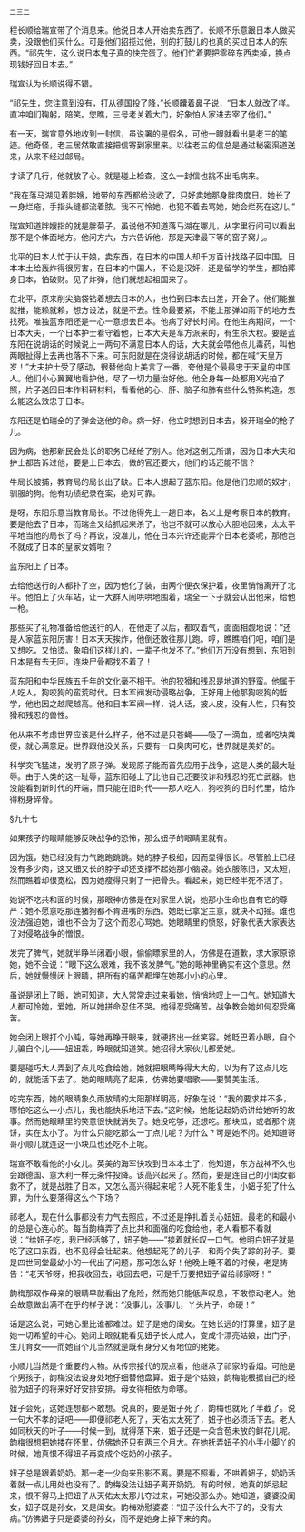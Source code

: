     二三二 

   程长顺给瑞宣带了个消息来。他说日本人开始卖东西了。长顺不乐意跟日本人做买卖，没跟他们买什么。可是他们招揽过他，别的打鼓儿的也真的买过日本人的东西。“祁先生，这么说日本鬼子真的快完蛋了。他们忙着要把零碎东西卖掉，换点现钱好回日本去。”

   瑞宣认为长顺说得不错。

   “祁先生，您注意到没有，打从德国投了降，”长顺齉着鼻子说，“日本人就改了样。直冲咱们鞠躬，陪笑。您瞧，三号老关着大门，好象怕人家进去宰了他们。”

   有一天，瑞宣意外地收到一封信，虽说署的是假名，可他一眼就看出是老三的笔迹。他奇怪，老三居然敢直接把信寄到家里来。以往老三的信总是通过秘密渠道送来，从来不经过邮局。

   才读了几行，他就放了心。就是碰上检查，这么一封信也挑不出毛病来。

   “我在落马湖见着胖嫂，她带的东西都给没收了，只好卖她那身胖肉度日。她长了一身烂疮，手指头缝都流着脓。我不可怜她，也犯不着去骂她，她会烂死在这儿。”

   瑞宣知道胖嫂指的就是胖菊子，虽说他不知道落马湖在哪儿，从字里行间可以看出那不是个体面地方。他问方六，方六告诉他，那是天津最下等的窑子窝儿。

   北平的日本人忙于认干娘，卖东西，在日本的中国人却千方百计找路子回中国。日本本土给轰炸得很厉害，在日本的中国人，不论是汉奸，还是留学的学生，都怕葬身日本，怕破财。见了炸弹，他们就想起祖国来了。

   在北平，原来削尖脑袋钻着想去日本的人，也怕到日本去出差，开会了。他们能推就推，能赖就赖，想方设法，就是不去。性命最要紧，不能上那弹如雨下的地方去找死。唯独蓝东阳还是一心一意想去日本。他病了好长时间。在他生病期间，一个日本大夫，一个日本护士看守着他，日本大夫是军方派来的，有生杀大权。要是蓝东阳在说胡话的时候说上一两句不满意日本人的话，大夫就会喂他点儿毒药，叫他两眼扯得上去再也落不下来。可东阳就是在烧得说胡话的时候，都在喊“天皇万岁！”大夫护士受了感动，很替他向上美言了一番，夸他是个最最忠于天皇的中国人。他们小心翼翼地看护他，尽了一切力量治好他。他全身每一处都用X光拍了照，片子送回日本作科研材料，看看他的心、肝、脑子和肺有些什么特殊构造，怎么能这么效忠于日本。

   东阳还是怕瑞全的子弹会送他的命。病一好，他立时想到日本去，躲开瑞全的枪子儿。

   因为病，他那新民会处长的职务已经给了别人。他对这倒无所谓，因为日本大夫和护士都告诉过他，要是上日本去，做的官还要大，他们的话还能不信？

   牛局长被捕，教育局的局长出了缺。日本人想起了蓝东阳。他是他们忠顺的奴才，驯服的狗。他有功绩纪录在案，绝对可靠。

   是呀，东阳乐意当教育局长。不过他得先上一趟日本，名义上是考察日本的教育。要是他去了日本，而瑞全又给抓起来杀了，他岂不就可以放心大胆地回来，太太平平地当他的局长了吗？再说，没准儿，他在日本兴许还能弄个日本老婆呢，那他岂不就成了日本的皇家女婿啦？

   蓝东阳上了日本。

   去给他送行的人都扑了空，因为他化了装，由两个便衣保护着，夜里悄悄离开了北平。他怕上了火车站，让一大群人闹哄哄地围着，瑞全一下子就会认出他来，给他一枪。

   那些买了礼物准备给他送行的人，在他走了以后，都叹着气，面面相觑地说：“还是人家蓝东阳厉害！日本天天挨炸，他倒还敢往那儿跑。哼，瞧瞧咱们吧，咱们是又想吃，又怕烫。象咱们这样儿的，一辈子也发不了。”他们万万没有想到，东阳到日本是有去无回，连块尸骨都找不着了！

   蓝东阳和中华民族五千年的文化毫不相干。他的狡猾和残忍是地道的野蛮。他属于人吃人，狗咬狗的蛮荒时代。日本军阀发动侵略战争，正好用上他那狗咬狗的哲学，他也因之越爬越高。他和日本军阀一样，说人话，披人皮，没有人性，只有狡猾和残忍的兽性。

   他从来不考虑世界应该是什么样子，他不过是只苍蝇——吸了一滴血，或者吃块粪便，就心满意足。世界跟他没关系，只要有一口臭肉可吃，世界就是美好的。

   科学突飞猛进，发明了原子弹。发现原子能而首先应用于战争，这是人类的最大耻辱。由于人类的这一耻辱，蓝东阳碰上了比他自己还要狡诈和残忍的死亡武器。他没能看到新时代的开端，而只能在旧时代——那人吃人，狗咬狗的旧时代里，给炸得粉身碎骨。

   §九十七

   如果孩子的眼睛能够反映战争的恐怖，那么妞子的眼睛里就有。

   因为饿，她已经没有力气跑跑跳跳。她的脖子极细，因而显得很长。尽管脸上已经没有多少肉，这又细又长的脖子却还支撑不起她那小脑袋。她衣服陈旧，又太短，然而瞧着却很宽松，因为她瘦得只剩了一把骨头。看起来，她已经半死不活了。

   她说不吃共和面的时候，那眼神仿佛是在对家里人说，她那小生命也自有它的尊严：她不愿意吃那连猪狗都不肯进嘴的东西。她既已拿定主意，就决不动摇。谁也没法强迫她，谁也不会为了这个而忍心骂她。她眼睛里的愤怒，好象代表大家表达了对侵略战争的憎恨。

   发完了脾气，她就半睁半闭着小眼，偷偷瞟家里的人，仿佛是在道歉，求大家原谅她，她不会说：“眼下这么艰难，我不该发脾气。”她的眼神里确实有这个意思。然后，她就慢慢闭上眼睛，把所有的痛苦都埋在她那小小的心里。

   虽说是闭上了眼，她可知道，大人常常走过来看她，悄悄地叹上一口气。她知道大人都可怜她，爱她，所以她拼命忍住不哭。她得忍受痛苦。战争教会她如何忍受痛苦。

   她会闭上眼打个小盹，等她再睁开眼来，就硬挤出一丝笑容。她眨巴着小眼，自个儿骗自个儿——妞妞乖，睁眼就知道笑。她招得大家伙儿都爱她。

   要是碰巧大人弄到了点儿吃食给她，她就把眼睛睁得大大的，以为有了这点儿吃的，就能活下去了。她的眼睛亮了起来，仿佛她要唱歌——要赞美生活。

   吃完东西，她的眼睛象久雨放晴的太阳那样明亮，好象在说：“我的要求并不多，哪怕吃这么一小点儿，我也能快乐地活下去。”这时候，她能记起奶奶讲给她听的故事。然而她眼睛里的笑意很快就消失了。她没吃够，还想吃。那块瓜，或者那个烧饼，实在太小了。为什么只能吃那么一丁点儿呢？为什么？可是她不问。她知道哥哥小顺儿就连这一小块瓜也还吃不上呢。

   瑞宣不敢看他的小女儿。英美的海军快攻到日本本土了，他知道，东方战神不久也会跟德国、意大利一样无条件投降。该高兴起来了。然而，要是连自己的小闺女都救不了，就是战胜了日本，又怎么高兴得起来呢？人死不能复生，小妞子犯了什么罪，为什么要落得这么个下场？

   祁老人，现在什么事都没有力气去照应，不过还是挣扎着关心妞妞。最老的和最小的总是心连心的。每当韵梅弄了点比共和面强的吃食给他，老人看都不看就说：“给妞子吃，我已经活够了，妞子她——”接着就长叹一口气。他明白妞子就是吃了这口东西，也不见得会壮起来。他想起死了的儿子，和两个失了踪的孙子。要是四世同堂最幼小的一代出了问题，那可怎么好！他晚上睡不着的时候，老是祷告：“老天爷呀，把我收回去，收回去吧，可是千万要把妞子留给祁家呀！”

   韵梅那双作母亲的眼睛早就看出了危险，然而她只能低声叹息，不敢惊动老人。她会故意做出满不在乎的样子说：“没事儿，没事儿，丫头片子，命硬！”

   话是这么说，可她心里比谁都难过。妞子是她的闺女。在她长远的打算里，妞子是她一切希望的中心。她闭上眼就能看见妞子长大成人，变成个漂亮姑娘，出门子，生儿育女——而她自个儿当然就是既有身分又有地位的姥姥。

   小顺儿当然是个重要的人物。从传宗接代的观点看，他继承了祁家的香烟。可他是个男孩子，韵梅没法设身处地仔细替他盘算。妞子是个姑娘，韵梅能根据自己的经验为妞子的将来好好安排安排。母女得相依为命哪。

   妞子会死，这她连想都不敢想。说真的，要是妞子死了，韵梅也就死了半截了。说一句大不孝的话吧——即便祁老人死了，天佑太太死了，妞子也必须活下去。老人如同秋天的叶子——时候一到，就得落下来，妞子还是一朵含苞未放的鲜花儿呢。韵梅很想把她搂在怀里，仿佛她还只有两三个月大。在她抚弄妞子的小手小脚丫的时候，她真恨不得妞子再变成个吃奶的小孩子。

   妞子总是跟着奶奶。那一老一少向来形影不离。要是不照看，不哄着妞子，奶奶活着就一点儿用处也没有了。韵梅没法让妞子离开奶奶。有的时候，她真的妒忌起来，恨不得马上把妞子从天佑太太那儿夺过来，可她没那么办。她知道，婆婆没闺女，妞子既是孙女，又是闺女。韵梅劝慰婆婆：“妞子没什么大不了的，没有大病。”仿佛妞子只是婆婆的孙女，而不是她身上掉下来的肉。


